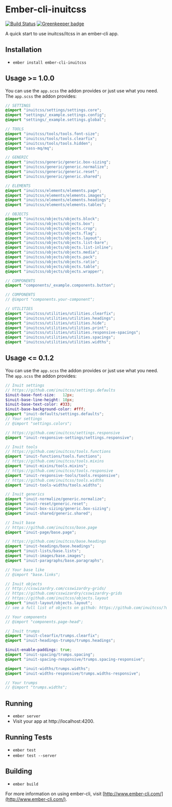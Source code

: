 # Ember-cli-inuitcss

[![Build Status](https://travis-ci.org/funkensturm/ember-cli-inuitcss.svg?branch=master)](https://travis-ci.org/funkensturm/ember-cli-inuitcss)
[![Greenkeeper badge](https://badges.greenkeeper.io/funkensturm/ember-cli-inuitcss.svg)](https://greenkeeper.io/)

A quick start to use inuitcss/itcss in an ember-cli app.

## Installation

* `ember install ember-cli-inuitcss`

## Usage >= 1.0.0

You can use the `app.scss` the addon provides or just use what you need.
The `app.scss` the addon provides:

```scss
// SETTINGS
@import "inuitcss/settings/settings.core";
@import "settings/_example.settings.config";
@import "settings/_example.settings.global";

// TOOLS
@import "inuitcss/tools/tools.font-size";
@import "inuitcss/tools/tools.clearfix";
@import "inuitcss/tools/tools.hidden";
@import "sass-mq/mq";

// GENERIC
@import "inuitcss/generic/generic.box-sizing";
@import "inuitcss/generic/generic.normalize";
@import "inuitcss/generic/generic.reset";
@import "inuitcss/generic/generic.shared";

// ELEMENTS
@import "inuitcss/elements/elements.page";
@import "inuitcss/elements/elements.images";
@import "inuitcss/elements/elements.headings";
@import "inuitcss/elements/elements.tables";

// OBJECTS
@import "inuitcss/objects/objects.block";
@import "inuitcss/objects/objects.box";
@import "inuitcss/objects/objects.crop";
@import "inuitcss/objects/objects.flag";
@import "inuitcss/objects/objects.layout";
@import "inuitcss/objects/objects.list-bare";
@import "inuitcss/objects/objects.list-inline";
@import "inuitcss/objects/objects.media";
@import "inuitcss/objects/objects.pack";
@import "inuitcss/objects/objects.ratio";
@import "inuitcss/objects/objects.table";
@import "inuitcss/objects/objects.wrapper";

// COMPONENTS
@import "components/_example.components.button";

// COMPONENTS
// @import "components.your-component";

// UTILITIES
@import "inuitcss/utilities/utilities.clearfix";
@import "inuitcss/utilities/utilities.headings";
@import "inuitcss/utilities/utilities.hide";
@import "inuitcss/utilities/utilities.print";
@import "inuitcss/utilities/utilities.responsive-spacings";
@import "inuitcss/utilities/utilities.spacings";
@import "inuitcss/utilities/utilities.widths";
```


## Usage <= 0.1.2

You can use the `app.scss` the addon provides or just use what you need.
The `app.scss` the addon provides:

```scss
// Inuit settings
// https://github.com/inuitcss/settings.defaults
$inuit-base-font-size:   12px;
$inuit-base-line-height: 18px;
$inuit-base-text-color: #333;
$inuit-base-background-color: #fff;
@import "inuit-defaults/settings.defaults";
// Your settings
// @import "settings.colors";

// https://github.com/inuitcss/settings.responsive
@import "inuit-responsive-settings/settings.responsive";

// Inuit tools
// https://github.com/inuitcss/tools.functions
@import "inuit-functions/tools.functions";
// https://github.com/inuitcss/tools.mixins
@import "inuit-mixins/tools.mixins";
// https://github.com/inuitcss/tools.responsive
@import "inuit-responsive-tools/tools.responsive";
// https://github.com/inuitcss/tools.widths
@import "inuit-tools-widths/tools.widths";

// Inuit generics
@import "inuit-normalize/generic.normalize";
@import "inuit-reset/generic.reset";
@import "inuit-box-sizing/generic.box-sizing";
@import "inuit-shared/generic.shared";

// Inuit base
// https://github.com/inuitcss/base.page
@import "inuit-page/base.page";

// https://github.com/inuitcss/base.headings
@import "inuit-headings/base.headings";
@import "inuit-lists/base.lists";
@import "inuit-images/base.images";
@import "inuit-paragraphs/base.paragraphs";

// Your base like
// @import "base.links";

// Inuit objects
// http://csswizardry.com/csswizardry-grids/
// https://github.com/csswizardry/csswizardry-grids
// https://github.com/inuitcss/objects.layout
@import "inuit-layout/objects.layout";
// see a full list of objects on github: https://github.com/inuitcss/?utf8=%E2%9C%93&query=objects

// Your components
// @import "components.page-head";

// Inuit trumps
@import "inuit-clearfix/trumps.clearfix";
@import "inuit-headings-trumps/trumps.headings";

$inuit-enable-paddings: true;
@import "inuit-spacing/trumps.spacing";
@import "inuit-spacing-responsive/trumps.spacing-responsive";

@import "inuit-widths/trumps.widths";
@import "inuit-widths-responsive/trumps.widths-responsive";

// Your trumps
// @import "trumps.widths";
```

## Running

* `ember server`
* Visit your app at http://localhost:4200.

## Running Tests

* `ember test`
* `ember test --server`

## Building

* `ember build`

For more information on using ember-cli, visit [http://www.ember-cli.com/](http://www.ember-cli.com/).
